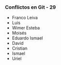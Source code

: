 ### Conflictos en Git - 29

- Franco Leiva
- Luis 
- Wimer Esteba
- Moisés
- Eduardo Ismael
- David
- Cristian
- Ismael
- Uriel
